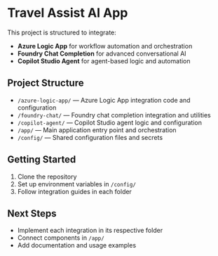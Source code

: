 # Travel Assist AI App

This project is structured to integrate:
- **Azure Logic App** for workflow automation and orchestration
- **Foundry Chat Completion** for advanced conversational AI
- **Copilot Studio Agent** for agent-based logic and automation

## Project Structure
- `/azure-logic-app/` — Azure Logic App integration code and configuration
- `/foundry-chat/` — Foundry chat completion integration and utilities
- `/copilot-agent/` — Copilot Studio agent logic and configuration
- `/app/` — Main application entry point and orchestration
- `/config/` — Shared configuration files and secrets

## Getting Started
1. Clone the repository
2. Set up environment variables in `/config/`
3. Follow integration guides in each folder

## Next Steps
- Implement each integration in its respective folder
- Connect components in `/app/`
- Add documentation and usage examples
